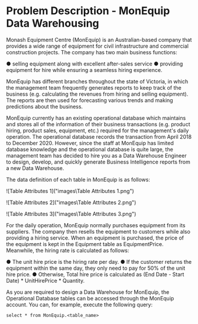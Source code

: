 
# Problem Description - MonEquip Data Warehousing

Monash Equipment Centre (MonEquip) is an Australian-based company that provides a wide range of equipment for civil infrastructure and commercial construction projects. The company has two main business functions: 

● selling equipment along with excellent after-sales service
● providing equipment for hire while ensuring a seamless hiring experience.

MonEquip has different branches throughout the state of Victoria, in which the management team frequently generates reports to keep track of the business (e.g. calculating the revenues from hiring and selling equipment). The reports are then used for forecasting various trends and making predictions about the business.

MonEquip currently has an existing operational database which maintains and stores all of the information of their business transactions (e.g. product hiring, product sales, equipment, etc.) required for the management's daily operation. The operational database records the transaction from April 2018 to December 2020. However, since the staff at MonEquip has limited database knowledge and the operational database is quite large, the management team has decided to hire you as a Data Warehouse Engineer to design, develop, and quickly generate Business Intelligence reports from a new Data Warehouse.

The data definition of each table in MonEquip is as follows:

![Table Attributes 1]("images\Table Attributes 1.png")

![Table Attributes 2]("images\Table Attributes 2.png")

![Table Attributes 3]("images\Table Attributes 3.png")

For the daily operation, MonEquip normally purchases equipment from its suppliers. The company then resells the equipment to customers while also providing a hiring service. When an equipment is purchased, the price of the equipment is kept in the Equipment table as EquipmentPrice. Meanwhile, the hiring rate is calculated as follows: 

● The unit hire price is the hiring rate per day. 
● If the customer returns the equipment within the same day, they only need to pay for 50% of the unit hire price. 
● Otherwise, Total hire price is calculated as (End Date - Start Date) * UnitHirePrice * Quantity.

As you are required to design a Data Warehouse for MonEquip, the Operational Database tables can be accessed through the MonEquip account. You can, for example, execute the following query: 

`select * from MonEquip.<table_name>`